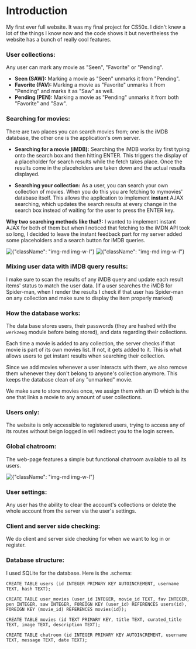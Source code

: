 # Introduction
My first ever full website. It was my final project for CS50x. I didn't knew a lot of the things I know now and the code shows it but nevertheless the website has a bunch of really cool features.

### User collections:
Any user can mark any movie as "Seen", "Favorite" or "Pending".

- **Seen (SAW):** Marking a movie as "Seen" unmarks it from "Pending".
- **Favorite (FAV):** Marking a movie as "Favorite" unmarks it from "Pending" and marks it as "Saw" as well.
- **Pending (PEN):** Marking a movie as "Pending" unmarks it from both "Favorite" and "Saw".

### Searching for movies:
There are two places you can search movies from; one is the iMDB database, the other one is the application's own server.

- **Searching for a movie (iMDB):** Searching the iMDB works by first typing onto the search box and then hitting ENTER. This triggers the display of a placeholder for search results while the fetch takes place. Once the results come in the placeholders are taken down and the actual results displayed.

- **Searching your collection:** As a user, you can search your own collection of movies. When you do this you are fetching to mymovies' database itself. This allows the application to implement **instant** AJAX searching, which updates the search results at every change in the search box instead of waiting for the user to press the ENTER key.

**Why two searching methods like that?:** I wanted to implement instant AJAX for both of them but when I noticed that fetching to the iMDN API took so long, I decided to leave the instant feedback part for my server added some placeholders and a search button for iMDB queries.

![{"className": "img-md img-w-l"}](./images/markdown/mymovies/ajax.gif)
![{"className": "img-md img-w-l"}](./images/markdown/mymovies/search.gif)

### Mixing user data with iMDB query results:
I make sure to scan the results of any iMDB query and update each result items' status to match the user data. (If a user searches the iMDB for Spider-man, when I render the results I check if that user has Spider-man on any collection and make sure to display the item properly marked)

### How the database works:
The data base stores users, their passwords (they are hashed with the `werkzeug` module before being stored), and data regarding their collections.

Each time a movie is added to any collection, the server checks if that movie is part of its own movies list. If not, it gets added to it. This is what allows users to get instant results when searching their collection.

Since we add movies whenever a user interacts with them, we also remove them whenever they don't belong to anyone's collection anymore. This keeps the database clean of any "unmarked" movie.

We make sure to store movies once, we assign them with an ID which is the one that links a movie to any amount of user collections.

### Users only:
The website is only accessible to registered users, trying to access any of its routes without beign logged in will redirect you to the login screen.

### Global chatroom:
The web-page features a simple but functional chatroom available to all its users.

![{"className": "img-md img-w-l"}](./images/markdown/mymovies/chatroom.gif)


### User settings:
Any user has the ability to clear the account's collections or delete the whole account from the server via the user's settings.

### Client and server side checking:
We do client and server side checking for when we want to log in or register.

### Database structure:
I used SQLite for the database. Here is the .schema:

```
CREATE TABLE users (id INTEGER PRIMARY KEY AUTOINCREMENT, username TEXT, hash TEXT);

CREATE TABLE user_movies (user_id INTEGER, movie_id TEXT, fav INTEGER, pen INTEGER, saw INTEGER, FOREIGN KEY (user_id) REFERENCES users(id), FOREIGN KEY (movie_id) REFERENCES movies(id));

CREATE TABLE movies (id TEXT PRIMARY KEY, title TEXT, curated_title TEXT, image TEXT, description TEXT);

CREATE TABLE chatroom (id INTEGER PRIMARY KEY AUTOINCREMENT, username TEXT, message TEXT, date TEXT);
```
